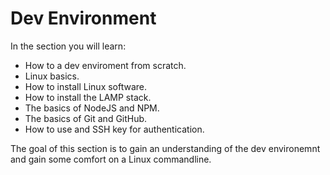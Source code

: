 # Dev Environment

In the section you will learn:
* How to a dev enviroment from scratch.
* Linux basics.
* How to install Linux software.
* How to install the LAMP stack.
* The basics of NodeJS and NPM.
* The basics of Git and GitHub.
* How to use and SSH key for authentication.

The goal of this section is to gain an understanding of the  dev environemnt and gain some comfort on a Linux commandline.
